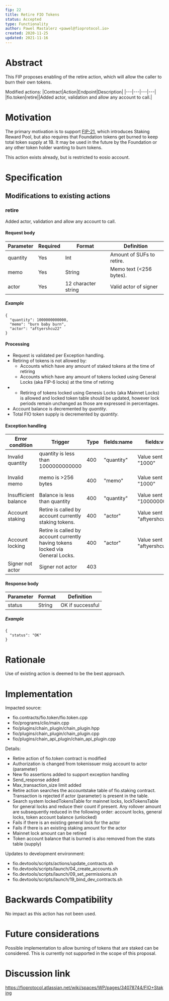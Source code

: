 ```yaml
---
fip: 22
title: Retire FIO Tokens
status: Accepted
type: Functionality
author: Pawel Mastalerz <pawel@fioprotocol.io>
created: 2020-11-25
updated: 2021-11-16
---
```


# Abstract
This FIP proposes enabling of the retire action, which will allow the caller to burn their own tokens.

Modified actions:
|Contract|Action|Endpoint|Description|
|---|---|---|---|
|fio.token|retire||Added actor, validation and allow any account to call.|

# Motivation
The primary motivation is to support [FIP-21](fip-0021.md), which introduces Staking Reward Pool, but also requires that Foundation tokens get burned to keep total token supply at 1B. It may be used in the future by the Foundation or any other token holder wanting to burn tokens.

This action exists already, but is restricted to eosio account.

# Specification
## Modifications to existing actions
### retire
Added actor, validation and allow any account to call.
#### Request body
|Parameter|Required|Format|Definition|
|---|---|---|---|
|quantity|Yes|Int|Amount of SUFs to retire.|
|memo|Yes|String|Memo text (<256 bytes).|
|actor|Yes|12 character string|Valid actor of signer|
##### Example
```
{
  "quantity": 1000000000000,
  "memo": "burn baby burn",
  "actor": "aftyershcu22"
}
```
#### Processing
* Request is validated per Exception handling.
* Retiring of tokens is not allowed by:
  * Accounts which have any amount of staked tokens at the time of retiring
  * Accounts which have any amount of tokens locked using General Locks (aka FIP-6 locks) at the time of retiring
* * Retiring of tokens locked using Genesis Locks (aka Mainnet Locks) is allowed and locked token table should be updated, however lock periods remain unchanged as those are expressed in percentages.
* Account balance is decremented by *quantity*.
* Total FIO token supply is decremented by *quantity*.
#### Exception handling
|Error condition|Trigger|Type|fields:name|fields:value|Error message|
|---|---|---|---|---|---|
|Invalid quantity|quantity is less than 1000000000000|400|"quantity"|Value sent in, i.e. "1000"|"Minimum 1000 FIO has to be retired"|
|Invalid memo|memo is >256 bytes|400|"memo"|Value sent in, i.e. "1000"|"memo has more than 256 bytes"|
|Insufficient balance|Balance is less than quantity|400|"quantity"|Value sent in, e.g. "100000000000"|"Insufficient balance"|
|Account staking|Retire is called by account currently staking tokens.|400|"actor"|Value sent in, e.g. "aftyershcu22"|"Account staking cannot retire."|
|Account locking|Retire is called by account currently having tokens locked via General Locks.|400|"actor"|Value sent in, e.g. "aftyershcu22"|"Account with partially locked balance cannot retire."|
|Signer not actor|Signer not actor|403|||Type: invalid_signature|
#### Response body
|Parameter|Format|Definition|
|---|---|---|
|status|String|OK if successful|
##### Example
```
{
  "status": "OK"
}
```

# Rationale
Use of existing action is deemed to be the best approach.

# Implementation

Impacted source:

* fio.contracts/fio.token/fio.token.cpp
* fio/programs/clio/main.cpp
* fio/plugins/chain_plugin/chain_plugin.hpp
* fio/plugins/chain_plugin/chain_plugin.cpp
* fio/plugins/chain_api_plugin/chain_api_plugin.cpp

Details:

* Retire action of fio.token contract is modified 
* Authorization is changed from tokenissuer msig account to actor (parameter)
* New fio assertions added to support exception handling
* Send_response added
* Max_transaction_size limit added
* Retire action searches the accountstake table of fio.staking contract. Transaction is rejected if actor (parameter) is present in the table. 
* Search system lockedTokensTable for mainnet locks, lockTokensTable for general locks and reduce their count if present. Any rollover amount are subsequently reduced in the following order: account locks, general locks, token account balance (unlocked)
* Fails if there is an existing general lock for the actor
* Fails if there is an existing staking amount for the actor 
* Mainnet lock amount can be retired
* Token account balance that is burned is also removed from the stats table (supply)

Updates to development environment:

* fio.devtools/scripts/actions/update_contracts.sh
* fio.devtools/scripts/launch/04_create_accounts.sh
* fio.devtools/scripts/launch/09_set_permissions.sh
* fio.devtools/scripts/launch/19_bind_dev_contracts.sh

# Backwards Compatibility
No impact as this action has not been used.

# Future considerations
Possible implementation to allow burning of tokens that are staked can be considered. This is currently not supported in the scope of this proposal. 

# Discussion link
https://fioprotocol.atlassian.net/wiki/spaces/WP/pages/34078744/FIO+Staking
